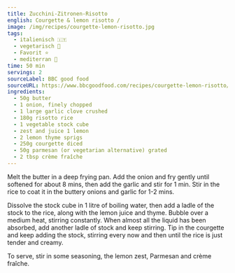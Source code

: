 ```yaml
---
title: Zucchini-Zitronen-Risotto
english: Courgette & lemon risotto / 
image: /img/recipes/courgette-lemon-risotto.jpg
tags:
  - italienisch 🇮🇹
  - vegetarisch 🌿
  - Favorit ⭐
  - mediterran 🌊
time: 50 min
servings: 2
sourceLabel: BBC good food
sourceURL: https://www.bbcgoodfood.com/recipes/courgette-lemon-risotto/
ingredients:
  - 50g butter
  - 1 onion, finely chopped
  - 1 large garlic clove crushed
  - 180g risotto rice
  - 1 vegetable stock cube
  - zest and juice 1 lemon
  - 2 lemon thyme sprigs
  - 250g courgette diced
  - 50g parmesan (or vegetarian alternative) grated
  - 2 tbsp crème fraîche
---
```


Melt the butter in a deep frying pan. Add the onion and fry gently until softened for about 8 mins, then add the garlic and stir for 1 min. Stir in the rice to coat it in the buttery onions and garlic for 1-2 mins.

Dissolve the stock cube in 1 litre of boiling water, then add a ladle of the stock to the rice, along with the lemon juice and thyme. Bubble over a medium heat, stirring constantly. When almost all the liquid has been absorbed, add another ladle of stock and keep stirring. Tip in the courgette and keep adding the stock, stirring every now and then until the rice is just tender and creamy.

To serve, stir in some seasoning, the lemon zest, Parmesan and crème fraîche.
